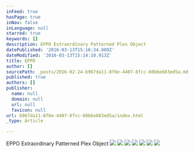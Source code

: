 ```yaml
---
inFeed: true
hasPage: true
inNav: false
inLanguage: null
starred: true
keywords: []
description: EPPO Extraordinary Patterned Plex Object
datePublished: '2016-03-13T15:16:34.089Z'
dateModified: '2016-03-13T15:14:10.913Z'
title: EPPO
author: []
sourcePath: _posts/2016-02-24-b967da11-8f6e-4407-8fcc-60b6e683ed5a.md
published: true
authors: []
publisher:
  name: null
  domain: null
  url: null
  favicon: null
url: b967da11-8f6e-4407-8fcc-60b6e683ed5a/index.html
_type: Article

---
```

EPPO Extraordinary Patterned Plex Object
![](https://the-grid-user-content.s3-us-west-2.amazonaws.com/56a38dd6-6fc3-45d3-85e0-c15c0bcde9f0.jpg)
![](https://the-grid-user-content.s3-us-west-2.amazonaws.com/d534da78-13fb-4bd1-b36f-13771630e60d.jpg)
![](https://the-grid-user-content.s3-us-west-2.amazonaws.com/7e995bc4-bf0b-4525-be89-94d4522d1f98.jpg)
![](https://the-grid-user-content.s3-us-west-2.amazonaws.com/73a2130b-cabf-45fe-9f49-57d5897da729.jpg)
![](https://the-grid-user-content.s3-us-west-2.amazonaws.com/181e981b-5d7e-4290-9dca-467312c76b8d.jpg)
![](https://the-grid-user-content.s3-us-west-2.amazonaws.com/8986f20f-e978-40aa-8cb1-0b280ed468a8.jpg)
![](https://the-grid-user-content.s3-us-west-2.amazonaws.com/77cc748b-309b-4abe-ae8e-c55031b237f7.jpg)